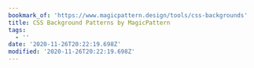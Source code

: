 ```yaml
---
bookmark_of: 'https://www.magicpattern.design/tools/css-backgrounds'
title: CSS Background Patterns by MagicPattern
tags:
  - ''
date: '2020-11-26T20:22:19.698Z'
modified: '2020-11-26T20:22:19.698Z'
---
```

          
        
